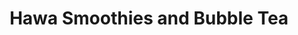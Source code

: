 ---
title: "Hawa Smoothies and Bubble Tea"
url: /new-york/hawa-smoothies-and-bubble-tea/
shop: Bioladen
---